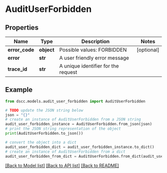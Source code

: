 # AuditUserForbidden


## Properties

Name | Type | Description | Notes
------------ | ------------- | ------------- | -------------
**error_code** | **object** | Possible values: FORBIDDEN | [optional] 
**error** | **str** | A user friendly error message | 
**trace_id** | **str** | A unique identifier for the request | 

## Example

```python
from dscc.models.audit_user_forbidden import AuditUserForbidden

# TODO update the JSON string below
json = "{}"
# create an instance of AuditUserForbidden from a JSON string
audit_user_forbidden_instance = AuditUserForbidden.from_json(json)
# print the JSON string representation of the object
print(AuditUserForbidden.to_json())

# convert the object into a dict
audit_user_forbidden_dict = audit_user_forbidden_instance.to_dict()
# create an instance of AuditUserForbidden from a dict
audit_user_forbidden_from_dict = AuditUserForbidden.from_dict(audit_user_forbidden_dict)
```
[[Back to Model list]](../README.md#documentation-for-models) [[Back to API list]](../README.md#documentation-for-api-endpoints) [[Back to README]](../README.md)


